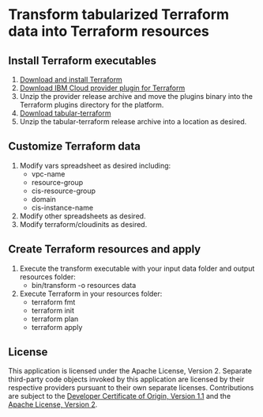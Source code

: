# Transform tabularized Terraform data into Terraform resources

## Install Terraform executables

1. [Download and install Terraform](https://learn.hashicorp.com/tutorials/terraform/install-cli)
2. [Download IBM Cloud provider plugin for Terraform](https://github.com/IBM-Cloud/terraform-provider-ibm/releases)
3. Unzip the provider release archive and move the plugins binary into the Terraform plugins directory for the platform.
4. [Download tabular-terraform](/releases/releases.md)
5. Unzip the tabular-terraform release archive into a location as desired.

## Customize Terraform data

1. Modify vars spreadsheet as desired including:
    - vpc-name
    - resource-group
    - cis-resource-group
    - domain
    - cis-instance-name 
2. Modify other spreadsheets as desired.
3. Modify terraform/cloudinits as desired.

## Create Terraform resources and apply

1. Execute the transform executable with your input data folder and output resources folder:  
    - bin/transform -o resources data
2. Execute Terraform in your resources folder:
    - terraform fmt
    - terraform init
    - terraform plan
    - terraform apply

## License

This application is licensed under the Apache License, Version 2.  Separate third-party code objects invoked by this application are licensed by their respective providers pursuant to their own separate licenses.  Contributions are subject to the [Developer Certificate of Origin, Version 1.1](https://developercertificate.org/) and the [Apache License, Version 2](https://www.apache.org/licenses/LICENSE-2.0.txt).
